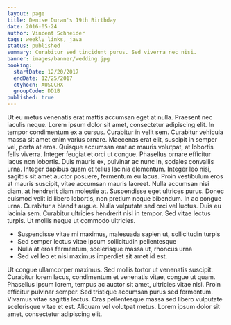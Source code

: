 ```yaml
---
layout: page
title: Denise Duran's 19th Birthday
date: 2016-05-24
author: Vincent Schneider
tags: weekly links, java
status: published
summary: Curabitur sed tincidunt purus. Sed viverra nec nisi.
banner: images/banner/wedding.jpg
booking:
  startDate: 12/20/2017
  endDate: 12/25/2017
  ctyhocn: AUSCCHX
  groupCode: DD1B
published: true
---
```

Ut eu metus venenatis erat mattis accumsan eget at nulla. Praesent nec iaculis neque. Lorem ipsum dolor sit amet, consectetur adipiscing elit. In tempor condimentum ex a cursus. Curabitur in velit sem. Curabitur vehicula massa sit amet enim varius ornare. Maecenas erat elit, suscipit in semper vel, porta at eros. Quisque accumsan erat ac mauris volutpat, at lobortis felis viverra. Integer feugiat et orci ut congue.
Phasellus ornare efficitur lacus non lobortis. Duis mauris ex, pulvinar ac nunc in, sodales convallis urna. Integer dapibus quam et tellus lacinia elementum. Integer leo nisi, sagittis sit amet auctor posuere, fermentum eu lacus. Proin vestibulum eros at mauris suscipit, vitae accumsan mauris laoreet. Nulla accumsan nisi diam, at hendrerit diam molestie at. Suspendisse eget ultrices purus. Donec euismod velit id libero lobortis, non pretium neque bibendum. In ac congue urna. Curabitur a blandit augue. Nulla vulputate sed orci vel luctus. Duis eu lacinia sem. Curabitur ultricies hendrerit nisl in tempor. Sed vitae lectus turpis. Ut mollis neque ut commodo ultricies.

* Suspendisse vitae mi maximus, malesuada sapien ut, sollicitudin turpis
* Sed semper lectus vitae ipsum sollicitudin pellentesque
* Nulla at eros fermentum, scelerisque massa ut, rhoncus urna
* Sed vel leo et nisi maximus imperdiet sit amet id est.

Ut congue ullamcorper maximus. Sed mollis tortor ut venenatis suscipit. Curabitur lorem lacus, condimentum et venenatis vitae, congue ut quam. Phasellus ipsum lorem, tempus ac auctor sit amet, ultricies vitae nisi. Proin efficitur pulvinar semper. Sed tristique accumsan purus sed fermentum. Vivamus vitae sagittis lectus. Cras pellentesque massa sed libero vulputate scelerisque vitae et est. Aliquam vel volutpat metus. Lorem ipsum dolor sit amet, consectetur adipiscing elit.
